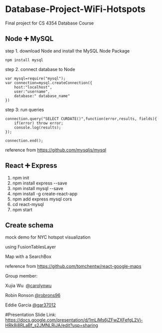 # Database-Project-WiFi-Hotspots
Final project for CS 4354 Database Course

## Node :heavy_plus_sign: MySQL

step 1. download Node and install the MySQL Node Package

```
npm install mysql
```

step 2. connect database to Node

```
var mysql=require("mysql");
var connection=mysql.createConnection({
    host:"localhost",
    user:"username",
    database:" database_name"
})
```
step 3: run queries
```
connection.query("SELECT CURDATE()",function(error,results, fields){
    if(error) throw error;
    console.log(results);
});

connection.end();
```
reference from https://github.com/mysqljs/mysql

## React :heavy_plus_sign: Express
1. npm init
2. npm install express --save
3. npm install mysql --save
4. npm install -g create-react-app
5. npm add express mysql cors 
6. cd react-mysql
7. npm start
## Create schema


mock demo  for NYC hotspot visualization  

using FusionTablesLayer

Map with a SearchBox

reference from https://github.com/tomchentw/react-google-maps


Group member:

Xujia Wu  [@carolynwu](https://github.com/carolynwu)

Robin Ronson [@robrons96](https://github.com/robrons96)

Eddie Garcia [@gar37012](https://github.com/gar37012)


#Presentation Slide Link: https://docs.google.com/presentation/d/1mLiMs6jZFwZXFefgL2Vi-HRk8j8RLaBf_s2JMNLRiJA/edit?usp=sharing
